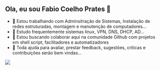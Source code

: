 ## Ola, eu sou Fabio Coelho Prates 👋


- 🔭 Estou trabalhando com Adminsitração de Sistemas, Instalação de redes estruturadas, montagem e manutenção de computadores...
- 🌱 Estudo frequentemente sistemas linux, VPN, DNS, DHCP, AD...
- 👯 Estou buscando colaborar aqui na comunidade Github com projetos em shell script, facilitadores e automatizadores
- 🤔 Toda ajuda para avaliar, prestar feedback, sugestões, criticas e contribuições serão bem vindas...

<picture>
  <source
    srcset="https://github-readme-stats.vercel.app/api?username=fabiocprates&show_icons=true&theme=merko"
    media="(prefers-color-scheme: dark)"
  />
  <source
    srcset="https://github-readme-stats.vercel.app/api?username=fabiocprates&show_icons=true"
    media="(prefers-color-scheme: light), (prefers-color-scheme: no-preference)"
  />
  <img src="https://github-readme-stats.vercel.app/api?username=fabiocprates&show_icons=true" />
</picture>
